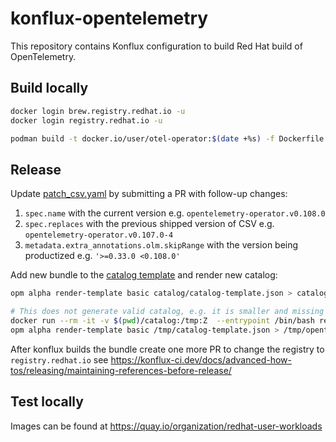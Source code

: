 # konflux-opentelemetry

This repository contains Konflux configuration to build Red Hat build of OpenTelemetry.

## Build locally

```bash
docker login brew.registry.redhat.io -u
docker login registry.redhat.io -u

podman build -t docker.io/user/otel-operator:$(date +%s) -f Dockerfile.operator 
```

## Release

Update [patch_csv.yaml](./bundle-patch/patch_csv.yaml) by submitting a PR with follow-up changes:
1. `spec.name` with the current version e.g. `opentelemetry-operator.v0.108.0`
1. `spec.replaces` with the previous shipped version of CSV e.g. `opentelemetry-operator.v0.107.0-4`
1. `metadata.extra_annotations.olm.skipRange` with the version being productized e.g. `'>=0.33.0 <0.108.0'`

Add new bundle to the [catalog template](./catalog/catalog-template.json) and render new catalog:
```bash
opm alpha render-template basic catalog/catalog-template.json > catalog/opentelemetry-product/catalog.json

# This does not generate valid catalog, e.g. it is smaller and missing relatedImages
docker run --rm -it -v $(pwd)/catalog:/tmp:Z  --entrypoint /bin/bash registry.redhat.io/openshift4/ose-operator-registry-rhel9:v4.16
opm alpha render-template basic /tmp/catalog-template.json > /tmp/opentelemetry-product/catalog-ose-operator.json
```

After konflux builds the bundle create one more PR to change the registry to `registry.redhat.io` see https://konflux-ci.dev/docs/advanced-how-tos/releasing/maintaining-references-before-release/

## Test locally

Images can be found at https://quay.io/organization/redhat-user-workloads